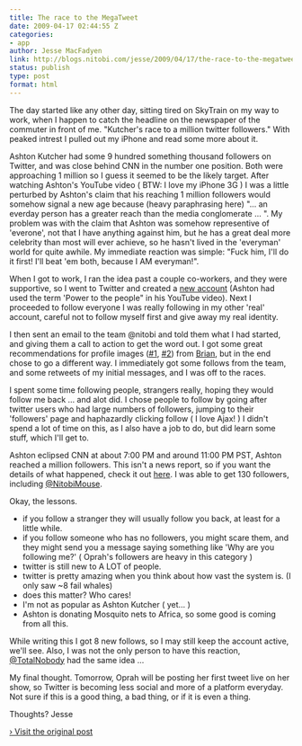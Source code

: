 ```yaml
---
title: The race to the MegaTweet
date: 2009-04-17 02:44:55 Z
categories:
- app
author: Jesse MacFadyen
link: http://blogs.nitobi.com/jesse/2009/04/17/the-race-to-the-megatweet/
status: publish
type: post
format: html
---
```


The day started like any other day, sitting tired on SkyTrain on my way to work, when I happen to catch the headline on the newspaper of the commuter in front of me. "Kutcher's race to a million twitter followers." With peaked intrest I pulled out my iPhone and read some more about it.

Ashton Kutcher had some 9 hundred something thousand followers on Twitter, and was close behind CNN in the number one position. Both were approaching 1 million so I guess it seemed to be the likely target. After watching Ashton's YouTube video ( BTW: I love my iPhone 3G ) I was a little perturbed by Ashton's claim that his reaching 1 million followers would somehow signal a new age because (heavy paraphrasing here) "… an everday person has a greater reach than the media conglomerate … ". My problem was with the claim that Ashton was somehow representive of 'everone', not that I have anything against him, but he has a great deal more celebrity than most will ever achieve, so he hasn't lived in the 'everyman' world for quite awhile. My immediate reaction was simple: "Fuck him, I'll do it first! I'll beat 'em both, because I AM everyman!".

When I got to work, I ran the idea past a couple co-workers, and they were supportive, so I went to Twitter and created a [new account](http://twitter.com/Power2TheTweepl) (Ashton had used the term 'Power to the people" in his YouTube video). Next I proceeded to follow everyone I was really following in my other 'real' account, careful not to follow myself first and give away my real identity.

I then sent an email to the team @nitobi and told them what I had started, and giving them a call to action to get the word out. I got some great recommendations for profile images ([#1](http://cgi.4chan.org/gif/src/1239906957288.gif), [#2](http://cgi.4chan.org/gif/src/1239903061022.gif)) from [Brian](http://blogs.nitobi.com/brian/), but in the end chose to go a different way. I immediately got some follows from the team, and some retweets of my initial messages, and I was off to the races.

I spent some time following people, strangers really, hoping they would follow me back … and alot did. I chose people to follow by going after twitter users who had large numbers of followers, jumping to their 'followers' page and haphazardly clicking follow ( I love Ajax! ) I didn't spend a lot of time on this, as I also have a job to do, but did learn some stuff, which I'll get to.

Ashton eclipsed CNN at about 7:00 PM and around 11:00 PM PST, Ashton reached a million followers. This isn't a news report, so if you want the details of what happened, check it out [here](http://tr.im/j1Ie). I was able to get 130 followers, including [@NitobiMouse](http://twitter.com/nitobimouse).

Okay, the lessons.

* if you follow a stranger they will usually follow you back, at least for a little while.
* if you follow someone who has no followers, you might scare them, and they might send you a message saying something like 'Why are you following me?' ( Oprah's followers are heavy in this category )
* twitter is still new to A LOT of people.
* twitter is pretty amazing when you think about how vast the system is. (I only saw ~8 fail whales)
* does this matter? Who cares!
* I'm not as popular as Ashton Kutcher ( yet… )
* Ashton is donating Mosquito nets to Africa, so some good is coming from all this.

While writing this I got 8 new follows, so I may still keep the account active, we'll see. Also, I was not the only person to have this reaction, [@TotalNobody](http://twitter.com/TotalNobody) had the same idea …

My final thought. Tomorrow, Oprah will be posting her first tweet live on her show, so Twitter is becoming less social and more of a platform everyday. Not sure if this is a good thing, a bad thing, or if it is even a thing.

Thoughts?
Jesse

[› Visit the original post](http://blogs.nitobi.com/jesse/2009/04/17/the-race-to-the-megatweet/)
